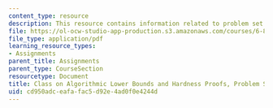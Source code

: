 ```yaml
---
content_type: resource
description: This resource contains information related to problem set 3 solutions.
file: https://ol-ocw-studio-app-production.s3.amazonaws.com/courses/6-890-algorithmic-lower-bounds-fun-with-hardness-proofs-fall-2014/cd950adceafafac5d92e4ad0f0e4244d_MIT6_890F14_ps3-solutions.pdf
file_type: application/pdf
learning_resource_types:
- Assignments
parent_title: Assignments
parent_type: CourseSection
resourcetype: Document
title: Class on Algorithmic Lower Bounds and Hardness Proofs, Problem Set 3 Solutions
uid: cd950adc-eafa-fac5-d92e-4ad0f0e4244d
---
```

